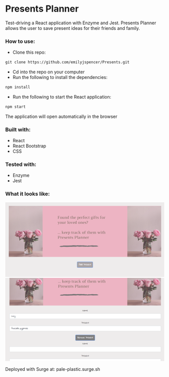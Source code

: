 # Presents Planner

Test-driving a React application with Enzyme and Jest.
Presents Planner allows the user to save present ideas for their friends and family.

### How to use:

* Clone this repo:
```html
git clone https://github.com/emilyjspencer/Presents.git
```

* Cd into the repo on your computer
* Run the following to install the dependencies:
```html
npm install
```
* Run the following to start the React application:
```html
npm start
```
The application will open automatically in the browser

### Built with: 
* React
* React Bootstrap
* CSS

### Tested with:
* Enzyme
* Jest

### What it looks like:

![presents](presents.png)
![presents](add_present.png)

Deployed with Surge at: pale-plastic.surge.sh
